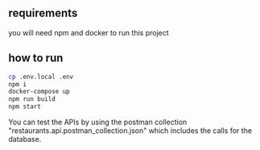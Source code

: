 ## requirements
you will need npm and docker to run this project
## how to run
```bash
cp .env.local .env
npm i 
docker-compose up
npm run build
npm start
```

You can test the APIs by using the postman collection "restaurants.api.postman_collection.json" which includes the calls for the database.